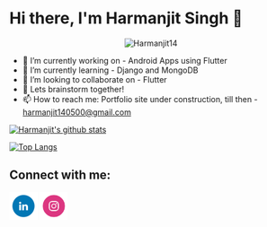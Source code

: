 # Hi there, I'm Harmanjit Singh 👋
<p align="center"> <img src="https://komarev.com/ghpvc/?username=Harmanjit14" alt="Harmanjit14" /> </p>

- 🔭 I’m currently working on - Android Apps using Flutter
- 🌱 I’m currently learning - Django and MongoDB
- 👯 I’m looking to collaborate on - Flutter
- 💬 Lets brainstorm together!
- 📫 How to reach me: Portfolio site under construction, till then - harmanjit140500@gmail.com

[![Harmanjit's github stats](https://github-readme-stats.vercel.app/api?username=Harmanjit14&count_private=true&include_all_commits=true&show_icons=true&theme=radical)](https://google.com)

[![Top Langs](https://github-readme-stats.vercel.app/api/top-langs/?username=Harmanjit14&layout=compact)](https://google.com)

## Connect with me:
<a href="https://www.linkedin.com/in/harmanjit-singh-36a447198/"><img src="https://github.com/aritraroy/social-icons/blob/master/linkedin-icon.png?raw=true" width="50"></a>
<a href="https://www.instagram.com/harmanjit_14/"><img src="https://github.com/aritraroy/social-icons/blob/master/instagram-icon.png?raw=true" width="50"></a>
